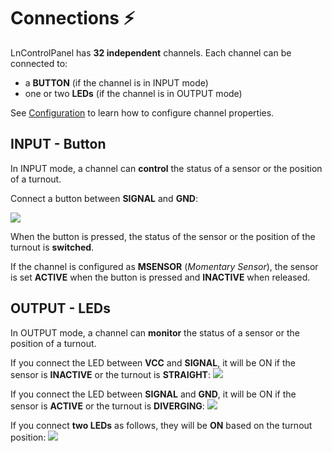 # Connections :zap:

LnControlPanel has **32 independent** channels. Each channel can be connected to:
 - a **BUTTON** (if the channel is in INPUT mode)
 - one or two **LEDs** (if the channel is in OUTPUT mode)

See [Configuration](https://github.com/lucadentella/LnControlPanel/blob/main/CONFIGURATION.md) to learn how to configure channel properties. 
 
 ## INPUT - Button
In INPUT mode, a channel can **control** the status of a sensor or the position of a turnout.

Connect a button between **SIGNAL** and **GND**:

![](https://github.com/lucadentella/LnControlPanel/blob/main/images/con-btn.png?raw=true)

When the button is pressed, the status of the sensor or the position of the turnout is **switched**.

If the channel is configured as **MSENSOR** (*Momentary Sensor*), the sensor is set **ACTIVE** when the button is pressed and **INACTIVE** when released.

## OUTPUT - LEDs
In OUTPUT mode, a channel can **monitor** the status of a sensor or the position of a turnout.

If you connect the LED between **VCC** and **SIGNAL**, it will be ON if the sensor is **INACTIVE** or the turnout is **STRAIGHT**:
![](https://github.com/lucadentella/LnControlPanel/blob/main/images/con-ledvcc.png?raw=true)

If you connect the LED between **SIGNAL** and **GND**, it will be ON if the sensor is **ACTIVE** or the turnout is **DIVERGING**:
![](https://github.com/lucadentella/LnControlPanel/blob/main/images/con-ledgnd.png?raw=true)

If you connect **two LEDs** as follows, they will be **ON** based on the turnout position:
![](https://github.com/lucadentella/LnControlPanel/blob/main/images/con-twoleds.png?raw=true)
